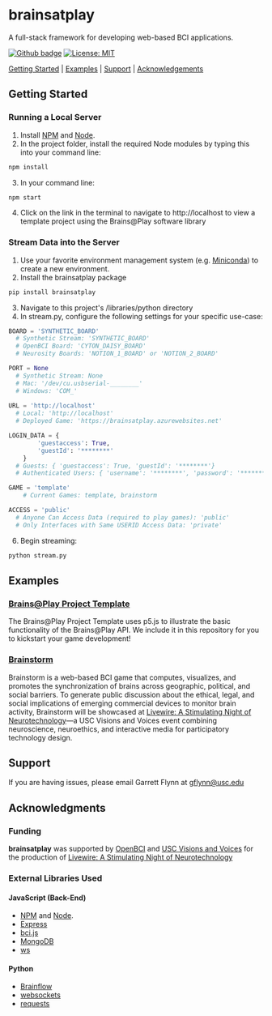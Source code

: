 # brainsatplay

A full-stack framework for developing web-based BCI applications.

[![Github badge](https://img.shields.io/badge/github-source_code-blue.svg?logo=github&logoColor=white)](https://github.com/brainsatplay/brainsatplay)
[![License: MIT](https://img.shields.io/badge/License-MIT-yellow.svg)](https://opensource.org/licenses/MIT)

[Getting Started](#getting-started) | [Examples](#examples) | [Support](#Support) | [Acknowledgements](#Acknowledgments)

## Getting Started <a name="getting-started" />
### Running a Local Server
1. Install [NPM](https://www.npmjs.com/) and [Node](https://nodejs.org/en/).
2. In the project folder, install the required Node modules by typing this into your command line:
```bash
npm install
``` 
3. In your command line:
```bash
npm start
```
4. Click on the link in the terminal to navigate to http://localhost to view a template project using the Brains@Play software library

### Stream Data into the Server
1. Use your favorite environment management system (e.g. [Miniconda](https://docs.conda.io/en/latest/miniconda.html)) to create a new environment.
2. Install the brainsatplay package
```bash
pip install brainsatplay
```
3. Navigate to this project's /libraries/python directory
4. In stream.py, configure the following settings for your specific use-case:
```python
BOARD = 'SYNTHETIC_BOARD' 
  # Synthetic Stream: 'SYNTHETIC_BOARD'
  # OpenBCI Board: 'CYTON_DAISY_BOARD'
  # Neurosity Boards: 'NOTION_1_BOARD' or 'NOTION_2_BOARD'

PORT = None
  # Synthetic Stream: None
  # Mac: '/dev/cu.usbserial-________'
  # Windows: 'COM_'
                
URL = 'http://localhost'
  # Local: 'http://localhost'
  # Deployed Game: 'https://brainsatplay.azurewebsites.net'

LOGIN_DATA = {
        'guestaccess': True, 
        'guestId': '********' 
    }
  # Guests: { 'guestaccess': True, 'guestId': '********'}
  # Authenticated Users: { 'username': '********', 'password': '********' }

GAME = 'template'
    # Current Games: template, brainstorm

ACCESS = 'public'
  # Anyone Can Access Data (required to play games): 'public'
  # Only Interfaces with Same USERID Access Data: 'private'

```
6. Begin streaming:
```bash
python stream.py
```

##  Examples
### [Brains@Play Project Template](https://brainsatplay.com/docs/examples/template) 
The Brains@Play Project Template uses p5.js to illustrate the basic functionality of the Brains@Play API. We include it in this repository for you to kickstart your game development! 

### [Brainstorm](https://brainsatplay.com/docs/examples/brainstorm) 

Brainstorm is a web-based BCI game that computes, visualizes, and promotes the synchronization of brains across geographic, political, and social barriers. To generate public discussion about the ethical, legal, and social implications of emerging commercial devices to monitor brain activity, Brainstorm will be showcased at [Livewire: A Stimulating Night of Neurotechnology](https://visionsandvoices.usc.edu/eventdetails/?event_id=33741435186601&s_type=&s_genre=)—a USC Visions and Voices event combining neuroscience, neuroethics, and interactive media for participatory technology design.

## Support

If you are having issues, please email Garrett Flynn at gflynn@usc.edu

## Acknowledgments
### Funding
**brainsatplay** was supported by [OpenBCI](https://openbci.com/) and [USC Visions and Voices](https://visionsandvoices.usc.edu/) for the production of [Livewire: A Stimulating Night of Neurotechnology](https://visionsandvoices.usc.edu/eventdetails/?event_id=33741435186601&s_type=&s_genre=) 

### External Libraries Used
#### JavaScript (Back-End)
- [NPM](https://www.npmjs.com/) and [Node](https://nodejs.org/en/).
- [Express](https://expressjs.com/)
- [bci.js](https://bci.js.org/)
- [MongoDB](https://www.mongodb.com/)
- [ws](https://www.npmjs.com/package/ws)

#### Python
- [Brainflow](https://brainflow.readthedocs.io/en/stable/index.html)
- [websockets](https://websockets.readthedocs.io/en/stable/intro.html)
- [requests](https://requests.readthedocs.io/en/master/)


